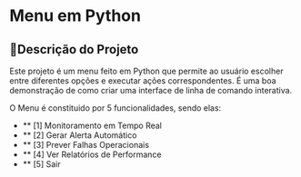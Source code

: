 # Menu em Python

## 📝Descrição do Projeto

Este projeto é um menu feito em Python que permite ao usuário escolher entre diferentes opções e executar ações correspondentes. 
É uma boa demonstração de como criar uma interface de linha de comando interativa.

O Menu é constituido por 5 funcionalidades, sendo elas:
- ** [1] Monitoramento em Tempo Real 
- ** [2] Gerar Alerta Automático 
- ** [3] Prever Falhas Operacionais  
- ** [4] Ver Relatórios de Performance 
- ** [5] Sair  
